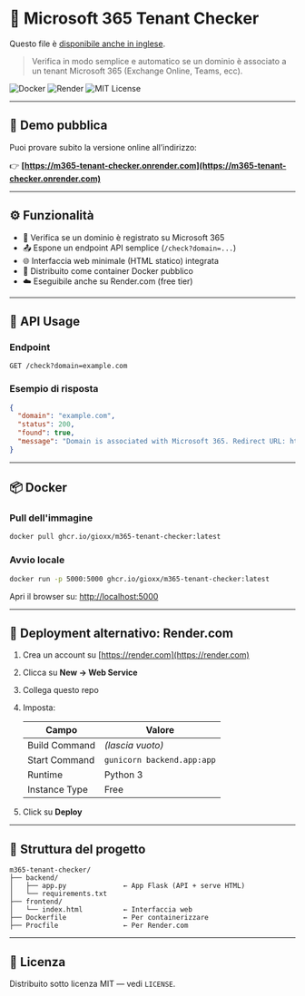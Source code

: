 # 🧠 Microsoft 365 Tenant Checker

Questo file è [disponibile anche in inglese](README.md).

> Verifica in modo semplice e automatico se un dominio è associato a un tenant Microsoft 365 (Exchange Online, Teams, ecc).

![Docker](https://img.shields.io/badge/Docker-ready-blue?logo=docker)
![Render](https://img.shields.io/badge/Hosted%20on-Render.com-blueviolet?logo=render)
![MIT License](https://img.shields.io/github/license/gioxx/m365-tenant-checker)

---

## 🚀 Demo pubblica

Puoi provare subito la versione online all’indirizzo:

👉 **[https://m365-tenant-checker.onrender.com](https://m365-tenant-checker.onrender.com)**

---

## ⚙️ Funzionalità

- 🔎 Verifica se un dominio è registrato su Microsoft 365
- 📤 Espone un endpoint API semplice (`/check?domain=...`)
- 🌐 Interfaccia web minimale (HTML statico) integrata
- 🐳 Distribuito come container Docker pubblico
- ☁️ Eseguibile anche su Render.com (free tier)

---

## 🧪 API Usage

### Endpoint

```
GET /check?domain=example.com
```

### Esempio di risposta

```json
{
  "domain": "example.com",
  "status": 200,
  "found": true,
  "message": "Domain is associated with Microsoft 365. Redirect URL: https://outlook.office365.com/autodiscover/autodiscover.xml"
}
```

---

## 📦 Docker

### Pull dell'immagine

```bash
docker pull ghcr.io/gioxx/m365-tenant-checker:latest
```

### Avvio locale

```bash
docker run -p 5000:5000 ghcr.io/gioxx/m365-tenant-checker:latest
```

Apri il browser su: [http://localhost:5000](http://localhost:5000)

---

## 🧰 Deployment alternativo: Render.com

1. Crea un account su [https://render.com](https://render.com)
2. Clicca su **New → Web Service**
3. Collega questo repo
4. Imposta:

   | Campo            | Valore                            |
   |------------------|------------------------------------|
   | Build Command     | *(lascia vuoto)*                  |
   | Start Command     | `gunicorn backend.app:app`        |
   | Runtime           | Python 3                          |
   | Instance Type     | Free                              |

5. Click su **Deploy**

---

## 📁 Struttura del progetto

```
m365-tenant-checker/
├── backend/
│   ├── app.py              ← App Flask (API + serve HTML)
│   └── requirements.txt
├── frontend/
│   └── index.html          ← Interfaccia web
├── Dockerfile              ← Per containerizzare
├── Procfile                ← Per Render.com
```

---

## 📝 Licenza

Distribuito sotto licenza MIT — vedi `LICENSE`.
